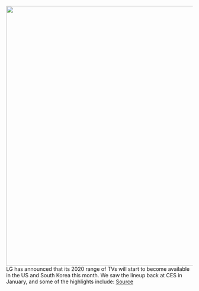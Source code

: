 <img src='https://cdn.vox-cdn.com/thumbor/nSGa8kPCPelS2wSnf_Sr2-E2Q_c=/0x0:1800x1198/1200x800/filters:focal(512x405:800x693)/cdn.vox-cdn.com/uploads/chorus_image/image/66481161/LG_OLED_TV_GX_Gallery_02.0.jpg' width='700px' /><br/>
LG has announced that its 2020 range of TVs will start to become available in the US and South Korea this month. We saw the lineup back at CES in January, and some of the highlights include:
<a href='https://www.theverge.com/2020/3/11/21174470/lg-2020-oled-tv-lineup-us-price-release-date'> Source <a/>